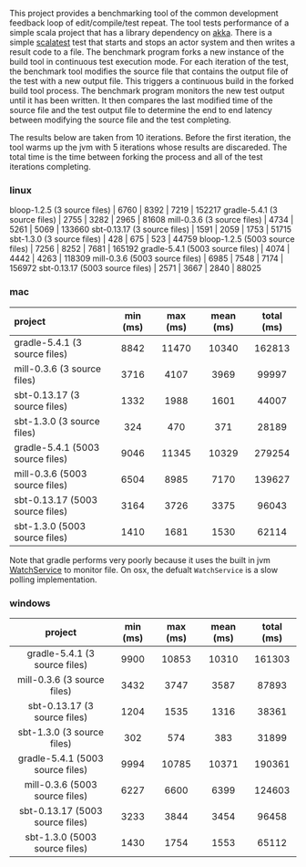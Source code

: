 This project provides a benchmarking tool of the common development
feedback loop of edit/compile/test repeat. The tool tests performance
of a simple scala project that has a library dependency on
[akka](https://akka.io). There is a simple [scalatest](http://www.scalatest.org)
test that starts and stops an actor system and then writes a result
code to a file. The benchmark program forks a new instance of the build
tool in continuous test execution mode. For each iteration of the test,
the benchmark tool modifies the source file that contains the output file
of the test with a new output file. This triggers a continuous build in the
forked build tool process. The benchmark program monitors the new test output
until it has been written. It then compares the last modified time of the source
file and the test output file to determine the end to end latency between
modifying the source file and the test completing.

The results below are taken from 10 iterations. Before the first iteration,
the tool warms up the jvm with 5 iterations whose results are discareded. The
total time is the time between forking the process and all of the test iterations
completing.

### linux
bloop-1.2.5 (3 source files) | 6760 | 8392 | 7219 | 152217
gradle-5.4.1 (3 source files) | 2755 | 3282 | 2965 | 81608
mill-0.3.6 (3 source files) | 4734 | 5261 | 5069 | 133660
sbt-0.13.17 (3 source files) | 1591 | 2059 | 1753 | 51715
sbt-1.3.0 (3 source files) | 428 | 675 | 523 | 44759
bloop-1.2.5 (5003 source files) | 7256 | 8252 | 7681 | 165192
gradle-5.4.1 (5003 source files) | 4074 | 4442 | 4263 | 118309
mill-0.3.6 (5003 source files) | 6985 | 7548 | 7174 | 156972
sbt-0.13.17 (5003 source files) | 2571 | 3667 | 2840 | 88025

### mac
project | min (ms) | max (ms) | mean (ms) | total (ms)
:------- | :------: | :------: | :------: | :------:
gradle-5.4.1 (3 source files) | 8842 | 11470 | 10340 | 162813
mill-0.3.6 (3 source files) | 3716 | 4107 | 3969 | 99997
sbt-0.13.17 (3 source files) | 1332 | 1988 | 1601 | 44007
sbt-1.3.0 (3 source files) | 324 | 470 | 371 | 28189
gradle-5.4.1 (5003 source files) | 9046 | 11345 | 10329 | 279254
mill-0.3.6 (5003 source files) | 6504 | 8985 | 7170 | 139627
sbt-0.13.17 (5003 source files) | 3164 | 3726 | 3375 | 96043
sbt-1.3.0 (5003 source files) | 1410 | 1681 | 1530 | 62114

Note that gradle performs very poorly because it uses the built in jvm
[WatchService](https://docs.oracle.com/javase/8/docs/api/java/nio/file/WatchService.html)
to monitor file. On osx, the defualt `WatchService` is a slow polling implementation.


### windows
project | min (ms) | max (ms) | mean (ms) | total (ms)
:-------: | :------: | :------: | :------: | :------:
gradle-5.4.1 (3 source files) | 9900 | 10853 | 10310 | 161303
mill-0.3.6 (3 source files) | 3432 | 3747 | 3587 | 87893
sbt-0.13.17 (3 source files) | 1204 | 1535 | 1316 | 38361
sbt-1.3.0 (3 source files) | 302 | 574 | 383 | 31899
gradle-5.4.1 (5003 source files) | 9994 | 10785 | 10371 | 190361
mill-0.3.6 (5003 source files) | 6227 | 6600 | 6399 | 124603
sbt-0.13.17 (5003 source files) | 3233 | 3844 | 3454 | 96458
sbt-1.3.0 (5003 source files) | 1430 | 1754 | 1553 | 65112
